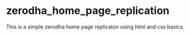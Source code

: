 # zerodha_home_page_replication
This is a simple zerodha home page replicaton using html and css basics.
